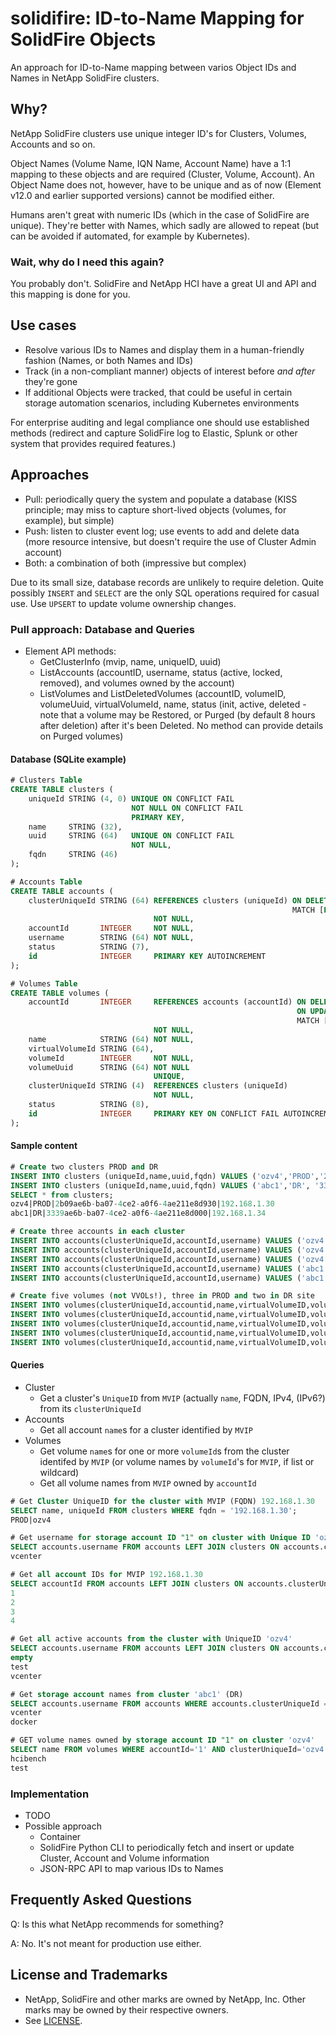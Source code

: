 # solidifire: ID-to-Name Mapping for SolidFire Objects

An approach for ID-to-Name mapping between varios Object IDs and Names in NetApp SolidFire clusters.

## Why?

NetApp SolidFire clusters use unique integer ID's for Clusters, Volumes, Accounts and so on. 

Object Names (Volume Name, IQN Name, Account Name) have a 1:1 mapping to these objects and are required (Cluster, Volume, Account). An Object Name does not, however, have to be unique and as of now (Element v12.0 and earlier supported versions) cannot be modified either.

Humans aren't great with numeric IDs (which in the case of SolidFire are unique). They're better with Names, which sadly are allowed to repeat (but can be avoided if automated, for example by Kubernetes).

### Wait, why do I need this again?

You probably don't. SolidFire and NetApp HCI have a great UI and API and this mapping is done for you.

## Use cases

- Resolve various IDs to Names and display them in a human-friendly fashion (Names, or both Names and IDs)
- Track (in a non-compliant manner) objects of interest before *and after* they're gone
- If additional Objects were tracked, that could be useful in certain storage automation scenarios, including Kubernetes environments

For enterprise auditing and legal compliance one should use established methods (redirect and capture SolidFire log to Elastic, Splunk or other system that provides required features.)

## Approaches

- Pull: periodically query the system and populate a database (KISS principle; may miss to capture short-lived objects (volumes, for example), but simple)
- Push: listen to cluster event log; use events to add and delete data (more resource intensive, but doesn't require the use of Cluster Admin account)
- Both: a combination of both (impressive but complex)

Due to its small size, database records are unlikely to require deletion. Quite possibly `INSERT` and `SELECT` are the only SQL operations required for casual use. Use `UPSERT` to update volume ownership changes.

### Pull approach: Database and Queries

- Element API methods:
  - GetClusterInfo (mvip, name, uniqueID, uuid)
  - ListAccounts (accountID, username, status (active, locked, removed), and volumes owned by the account)
  - ListVolumes and ListDeletedVolumes (accountID, volumeID, volumeUuid, virtualVolumeId, name, status (init, active, deleted - note that a volume may be Restored, or Purged (by default 8 hours after deletion) after it's been Deleted. No method can provide details on Purged volumes)

#### Database (SQLite example)

```sql
# Clusters Table 
CREATE TABLE clusters (
    uniqueId STRING (4, 0) UNIQUE ON CONFLICT FAIL
                           NOT NULL ON CONFLICT FAIL
                           PRIMARY KEY,
    name     STRING (32),
    uuid     STRING (64)   UNIQUE ON CONFLICT FAIL
                           NOT NULL,
    fqdn     STRING (46) 
);

# Accounts Table 
CREATE TABLE accounts (
    clusterUniqueId STRING (64) REFERENCES clusters (uniqueId) ON DELETE NO ACTION
                                                               MATCH [FULL]
                                NOT NULL,
    accountId       INTEGER     NOT NULL,
    username        STRING (64) NOT NULL,
    status          STRING (7),
    id              INTEGER     PRIMARY KEY AUTOINCREMENT
);

# Volumes Table 
CREATE TABLE volumes (
    accountId       INTEGER     REFERENCES accounts (accountId) ON DELETE SET DEFAULT
                                                                ON UPDATE CASCADE
                                                                MATCH [FULL]
                                NOT NULL,
    name            STRING (64) NOT NULL,
    virtualVolumeId STRING (64),
    volumeId        INTEGER     NOT NULL,
    volumeUuid      STRING (64) NOT NULL
                                UNIQUE,
    clusterUniqueId STRING (4)  REFERENCES clusters (uniqueId) 
                                NOT NULL,
    status          STRING (8),
    id              INTEGER     PRIMARY KEY ON CONFLICT FAIL AUTOINCREMENT
);

```

#### Sample content

```sql
# Create two clusters PROD and DR
INSERT INTO clusters (uniqueId,name,uuid,fqdn) VALUES ('ozv4','PROD','2b09ae6b-ba07-4ce2-a0f6-4ae211e8d930','192.168.1.30');
INSERT INTO clusters (uniqueId,name,uuid,fqdn) VALUES ('abc1','DR', '3339ae6b-ba07-4ce2-a0f6-4ae211e8d000','192.168.1.34');
SELECT * from clusters;
ozv4|PROD|2b09ae6b-ba07-4ce2-a0f6-4ae211e8d930|192.168.1.30
abc1|DR|3339ae6b-ba07-4ce2-a0f6-4ae211e8d000|192.168.1.34

# Create three accounts in each cluster 
INSERT INTO accounts(clusterUniqueId,accountId,username) VALUES ('ozv4','1','vcenter');
INSERT INTO accounts(clusterUniqueId,accountId,username) VALUES ('ozv4','2','test');
INSERT INTO accounts(clusterUniqueId,accountId,username) VALUES ('ozv4','3','empty');
INSERT INTO accounts(clusterUniqueId,accountId,username) VALUES ('abc1','1','vcenter');
INSERT INTO accounts(clusterUniqueId,accountId,username) VALUES ('abc1','2','docker');

# Create five volumes (not VVOLs!), three in PROD and two in DR site 
INSERT INTO volumes(clusterUniqueId,accountid,name,virtualVolumeID,volumeid,volumeUuid) VALUES ('ozv4','1','hcibench','','1','27ba7507-75e8-41bd-a01e-8e0689397ccf');
INSERT INTO volumes(clusterUniqueId,accountid,name,virtualVolumeID,volumeid,volumeUuid) VALUES ('ozv4','1','test','','2','fda0ec6a-8e6c-4efc-845c-06f6af75b82c');
INSERT INTO volumes(clusterUniqueId,accountid,name,virtualVolumeID,volumeid,volumeUuid) VALUES ('ozv4','2','empty','','3','f54c137b-bb37-4b21-afed-fce84ac8a29b');
INSERT INTO volumes(clusterUniqueId,accountid,name,virtualVolumeID,volumeid,volumeUuid) VALUES ('abc1','1','hcibench','','1','333ba7507-75e8-41bd-a01e-8e0689397333');
INSERT INTO volumes(clusterUniqueId,accountid,name,virtualVolumeID,volumeId,volumeUuid) VALUES ('abc1','1','hcibench-clone','','2','444ba7507-75e8-41bd-a01e-8e0689397444');
```

#### Queries

- Cluster 
  - Get a cluster's `UniqueID` from `MVIP` (actually `name`, FQDN, IPv4, (IPv6?) from its `clusterUniqueId`
- Accounts
  - Get all account `name`s for a cluster identified by `MVIP`
- Volumes
  - Get volume `name`s for one or more `volumeId`s from the cluster identifed by `MVIP` (or volume names by `volumeId`'s for `MVIP`, if list or wildcard)
  - Get all volume names from `MVIP` owned by `accountId`

```sql
# Get Cluster UniqueID for the cluster with MVIP (FQDN) 192.168.1.30
SELECT name, uniqueId FROM clusters WHERE fqdn = '192.168.1.30';
PROD|ozv4

# Get username for storage account ID "1" on cluster with Unique ID 'ozv4' (named PROD)
SELECT accounts.username FROM accounts LEFT JOIN clusters ON accounts.clusterUniqueId=clusters.uniqueid WHERE clusters.uniqueid='ozv4' AND accounts.accountId='1';
vcenter

# Get all account IDs for MVIP 192.168.1.30 
SELECT accountId FROM accounts LEFT JOIN clusters ON accounts.clusterUniqueId=clusters.uniqueid WHERE clusters.fqdn='192.168.1.30'
1
2
3
4

# Get all active accounts from the cluster with UniqueID 'ozv4' 
SELECT accounts.username FROM accounts LEFT JOIN clusters ON accounts.clusterUniqueId=clusters.uniqueid WHERE clusters.uniqueid='ozv4' AND accounts.status='active' ORDER BY accounts.username ASC;
empty
test
vcenter

# Get storage account names from cluster 'abc1' (DR)
SELECT accounts.username FROM accounts WHERE accounts.clusterUniqueId = 'abc1';
vcenter   
docker

# GET volume names owned by storage account ID "1" on cluster 'ozv4'
SELECT name FROM volumes WHERE accountId='1' AND clusterUniqueId='ozv4';
hcibench  
test

```

### Implementation

- TODO
- Possible approach
  - Container
  - SolidFire Python CLI to periodically fetch and insert or update Cluster, Account and Volume information
  - JSON-RPC API to map various IDs to Names

## Frequently Asked Questions

Q: Is this what NetApp recommends for something?

A: No. It's not meant for production use either.

## License and Trademarks

- NetApp, SolidFire and other marks are owned by NetApp, Inc. Other marks may be owned by their respective owners.
- See [LICENSE](LICENSE).
